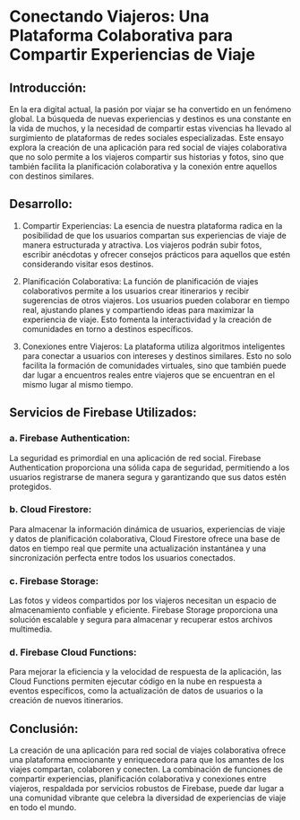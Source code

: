# Conectando Viajeros: Una Plataforma Colaborativa para Compartir Experiencias de Viaje

## Introducción:

En la era digital actual, la pasión por viajar se ha convertido en un fenómeno global. La búsqueda de nuevas experiencias y destinos es una constante en la vida de muchos, y la necesidad de compartir estas vivencias ha llevado al surgimiento de plataformas de redes sociales especializadas. Este ensayo explora la creación de una aplicación para red social de viajes colaborativa que no solo permite a los viajeros compartir sus historias y fotos, sino que también facilita la planificación colaborativa y la conexión entre aquellos con destinos similares.

## Desarrollo:

1. Compartir Experiencias:
   La esencia de nuestra plataforma radica en la posibilidad de que los usuarios compartan sus experiencias de viaje de manera estructurada y atractiva. Los viajeros podrán subir fotos, escribir anécdotas y ofrecer consejos prácticos para aquellos que estén considerando visitar esos destinos.

2. Planificación Colaborativa:
   La función de planificación de viajes colaborativos permite a los usuarios crear itinerarios y recibir sugerencias de otros viajeros. Los usuarios pueden colaborar en tiempo real, ajustando planes y compartiendo ideas para maximizar la experiencia de viaje. Esto fomenta la interactividad y la creación de comunidades en torno a destinos específicos.

3. Conexiones entre Viajeros:
   La plataforma utiliza algoritmos inteligentes para conectar a usuarios con intereses y destinos similares. Esto no solo facilita la formación de comunidades virtuales, sino que también puede dar lugar a encuentros reales entre viajeros que se encuentran en el mismo lugar al mismo tiempo.

## Servicios de Firebase Utilizados:

### a. Firebase Authentication:

La seguridad es primordial en una aplicación de red social. Firebase Authentication proporciona una sólida capa de seguridad, permitiendo a los usuarios registrarse de manera segura y garantizando que sus datos estén protegidos.

### b. Cloud Firestore:

Para almacenar la información dinámica de usuarios, experiencias de viaje y datos de planificación colaborativa, Cloud Firestore ofrece una base de datos en tiempo real que permite una actualización instantánea y una sincronización perfecta entre todos los usuarios conectados.

### c. Firebase Storage:

Las fotos y videos compartidos por los viajeros necesitan un espacio de almacenamiento confiable y eficiente. Firebase Storage proporciona una solución escalable y segura para almacenar y recuperar estos archivos multimedia.

### d. Firebase Cloud Functions:

Para mejorar la eficiencia y la velocidad de respuesta de la aplicación, las Cloud Functions permiten ejecutar código en la nube en respuesta a eventos específicos, como la actualización de datos de usuarios o la creación de nuevos itinerarios.

## Conclusión:

La creación de una aplicación para red social de viajes colaborativa ofrece una plataforma emocionante y enriquecedora para que los amantes de los viajes compartan, colaboren y conecten. La combinación de funciones de compartir experiencias, planificación colaborativa y conexiones entre viajeros, respaldada por servicios robustos de Firebase, puede dar lugar a una comunidad vibrante que celebra la diversidad de experiencias de viaje en todo el mundo.
